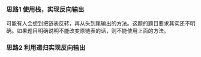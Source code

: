 ### 思路1 使用栈，实现反向输出

可能有人会想到把链表反转，再从头到尾输出的方法。这题的题目要求其实还不明确。如果题目明确说明不能改变原链表的话，则不能使用上面的方法。

### 思路2 利用递归实现反向输出
